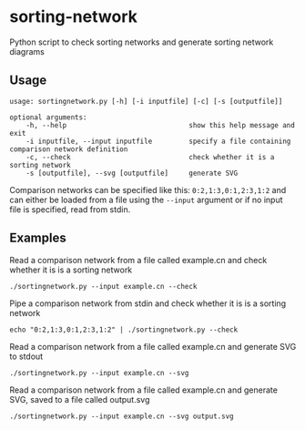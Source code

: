 # sorting-network
Python script to check sorting networks and generate sorting network diagrams

## Usage

```
usage: sortingnetwork.py [-h] [-i inputfile] [-c] [-s [outputfile]]  

optional arguments:  
    -h, --help                              show this help message and exit  
    -i inputfile, --input inputfile         specify a file containing comparison network definition  
    -c, --check                             check whether it is a sorting network  
    -s [outputfile], --svg [outputfile]     generate SVG  
```

Comparison networks can be specified like this: `0:2,1:3,0:1,2:3,1:2` and can either be loaded from a file using the `--input` argument or if no input file is specified, read from stdin.

## Examples
Read a comparison network from a file called example.cn and check whether it is is a sorting network
```
./sortingnetwork.py --input example.cn --check
```

Pipe a comparison network from stdin and check whether it is is a sorting network
```
echo "0:2,1:3,0:1,2:3,1:2" | ./sortingnetwork.py --check
```
Read a comparison network from a file called example.cn and generate SVG to stdout
```
./sortingnetwork.py --input example.cn --svg
```
Read a comparison network from a file called example.cn and generate SVG, saved to a file called output.svg
```
./sortingnetwork.py --input example.cn --svg output.svg
```
